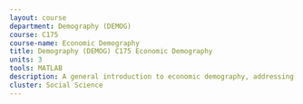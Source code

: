 ```yaml
---
layout: course 
department: Demography (DEMOG)
course: C175
course-name: Economic Demography
title: Demography (DEMOG) C175 Economic Demography
units: 3
tools: MATLAB
description: A general introduction to economic demography, addressing the following kinds of questions - What are the economic consequences of immigration to the U.S.? Will industrial nations be able to afford the health and pension costs of the aging populations? How has the size of the baby boom affected its economic well being? Why has fertility been high in Third World countries? In industrial countries, why is marriage postponed, divorce high, fertility so low, and extramarital fertility rising? What are the economic and environmental consequences of rapid population growth?
cluster: Social Science
---
```

